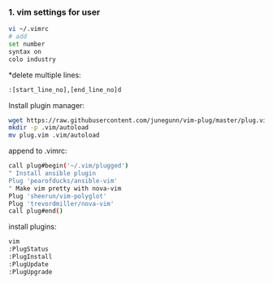 ### 1. vim settings for user
```bash
vi ~/.vimrc
# add
set number
syntax on
colo industry
```
*delete multiple lines:
```bash
:[start_line_no],[end_line_no]d
```
Install plugin manager:
```bash
wget https://raw.githubusercontent.com/junegunn/vim-plug/master/plug.vim
mkdir -p .vim/autoload
mv plug.vim .vim/autoload
```
append to .vimrc:
```bash
call plug#begin('~/.vim/plugged')
" Install ansible plugin 
Plug 'pearofducks/ansible-vim'
" Make vim pretty with nova-vim
Plug 'sheerun/vim-polyglot'
Plug 'trevordmiller/nova-vim'
call plug#end()
```
install plugins:
```bash
vim
:PlugStatus
:PlugInstall
:PlugUpdate
:PlugUpgrade
```
